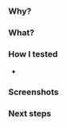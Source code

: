 ### Why? <!-- don't remove -->

<!--A short description of why this change is required. The “why” tells us what business or engineering goal this change achieves. The “why” is a chance to explain both the engineering goal and some business objective that is satisfied or moved along.-->

### What?

<!--A short description what is being modified. At a high level, let the reviewer know the overall effect of the PR. What approach did you take to solve the problem? What could go wrong?-->

### How I tested <!--Bullets for test cases covered-->

* 

### Screenshots

<!--If you can, provide a screenshot or a video of the changes as an image is worth a thousand words -->

### Next steps <!--remove if not applicable-->

<!--If your PR is part of a few or a Work-In-Progress, give context to reviewers -->